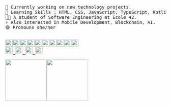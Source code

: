 <!-- #   What's Up <img height="28em" src="https://raw.githubusercontent.com/kaueMarques/kaueMarques/master/hi.gif"  -->
<!-- Hi  <img height="28em" src="https://raw.githubusercontent.com/kaueMarques/kaueMarques/master/hi.gif" >, I am Carla -->
<pre>

🔭 Currently working on new technology projects.
🧠 Learning Skills : HTML, CSS, JavaScript, TypeScript, Kotlin, C and languages.
👩‍🎓 A student of Software Engineering at Ecole 42.
⚡ Also interested in Mobile Development, Blockchain, AI.
😄 Pronouns she/her
<p align="left">
<img height="23em" src="https://img.shields.io/badge/C-EFEFEF?style=for-the-badge&logo=c&logoColor=gray"/><img height="23em" src="https://img.shields.io/badge/Java-EFEFEF?style=for-the-badge&logo=java&logoColor=tomato"/><img height="23em" src="https://img.shields.io/badge/css-EFEFEF?style=for-the-badge&logo=css&logoColor=blue"/><img height="23em" src="https://img.shields.io/badge/Kotlin-EFEFEF?style=for-the-badge&logo=kotlin&logoColor=gray"/><img height="23em" src="https://img.shields.io/badge/HTML-EFEFEF?style=for-the-badge&logo=html5&logoColor=ab3f27"/><img height="23em" src="https://img.shields.io/badge/Linux-EFEFEF?style=for-the-badge&logo=linux&logoColor=#22272e"/><img height="23em" src="https://img.shields.io/badge/Shell_Script-EFEFEF?style=for-the-badge&logo=gnu-bash&logoColor=gray"/><img height="23em" src="https://img.shields.io/badge/Markdown-EFEFEF?style=for-the-badge&logo=markdown&logoColor=gray"/><img height="23em" src="https://img.shields.io/badge/git-EFEFEF?style=for-the-badge&logo=git&logoColor=tomato"/><img height="23em" src="https://img.shields.io/badge/Javascript-EFEFEF?style=for-the-badge&logo=javascript&logoColor=gray"/>
<a href="https://t.me/CarlalFranca"rel="nofollow"><img height="23em" src="https://img.shields.io/badge/Telegram-EFEFEF?style=for-the-badge&logo=telegram&logoColor=gray%22/%3E"/> <a href="https://t.me/CarlalFranca"rel="nofollow"><img height="23em" src="https://img.shields.io/badge/LinkedIn-EFEFEF?style=for-the-badge&logo=linkedin&logoColor=gray"/> <a href="mailto:carlalrfranca@protonmail.com"rel="nofollow"><img height="23em" src="https://img.shields.io/badge/ProtonMail-EFEFEF?style=for-the-badge&logo=protonmail&logoColor=gray"/> <a href="https://twitter.com/CarlaRFrancaI"><img height="23em" src="https://img.shields.io/badge/Twitter-EFEFEF?style=for-the-badge&logo=Twitter&logoColor=gray"/>
<div><img height="130em" src="https://github-readme-stats.vercel.app/api/top-langs/?username=carlarfranca&layout=compact&langs_count=7&border_color=EFEFEF&bg_color=EFEFEF&title_color=666666&text_color=666666&icon_color=b55c5e"/><img height="130em" src="https://github-readme-stats.vercel.app/api?username=carlarfranca&show_icons=true&border_color=EFEFEF&bg_color=EFEFEF&title_color=666666&icon_color=b55c5e&text_color=666666&include_all_commits=true count_private=true"/></div></pre>
 <!--
<img src="https://img.shields.io/github/watchers/carlarfranca/carlarfranca?color=grey&label=views&logoColor=grey&style=social">
-->
